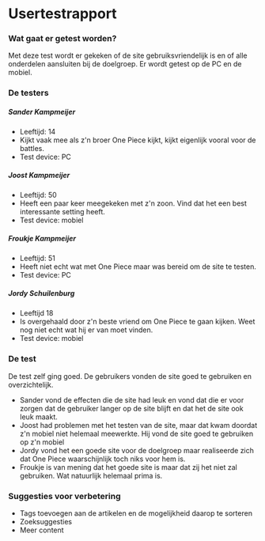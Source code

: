 # Usertestrapport


### Wat gaat er getest worden?
Met deze test wordt er gekeken of de site gebruiksvriendelijk is en of alle onderdelen aansluiten bij de doelgroep. Er wordt getest op de PC en de mobiel.


### De testers

##### Sander Kampmeijer
* Leeftijd: 14
* Kijkt vaak mee als z'n broer One Piece kijkt, kijkt eigenlijk vooral voor de battles.
* Test device: PC

##### Joost Kampmeijer
* Leeftijd: 50
* Heeft een paar keer meegekeken met z'n zoon. Vind dat het een best interessante setting heeft.
* Test device: mobiel

##### Froukje Kampmeijer
* Leeftijd: 51
* Heeft niet echt wat met One Piece maar was bereid om de site te testen.
* Test device: PC

##### Jordy Schuilenburg
* Leeftijd 18
* Is overgehaald door z'n beste vriend om One Piece te gaan kijken. Weet nog niet echt wat hij er van moet vinden.
* Test device: mobiel


### De test

De test zelf ging goed. De gebruikers vonden de site goed te gebruiken en overzichtelijk. 
* Sander vond de effecten die de site had leuk en vond dat die er voor zorgen dat de gebruiker langer op de site blijft en dat het de site ook leuk maakt. 
* Joost had problemen met het testen van de site, maar dat kwam doordat z'n mobiel niet helemaal meewerkte. Hij vond de site goed te gebruiken op z'n mobiel
* Jordy vond het een goede site voor de doelgroep maar realiseerde zich dat One Piece waarschijnlijk toch niks voor hem is.
* Froukje is van mening dat het goede site is maar dat zij het niet zal gebruiken. Wat natuurlijk helemaal prima is.

### Suggesties voor verbetering
* Tags toevoegen aan de artikelen en de mogelijkheid daarop te sorteren
* Zoeksuggesties
* Meer content
